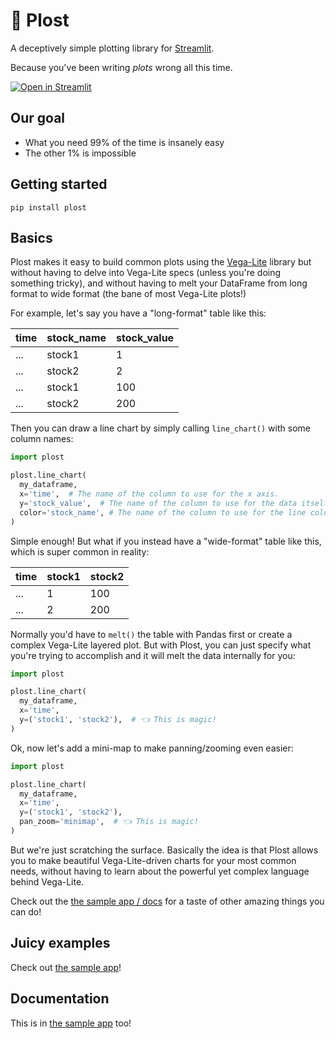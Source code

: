 # 🍅 Plost

A deceptively simple plotting library for [Streamlit](https://github.com/streamlit/streamlit).

Because you've been writing _plots_ wrong all this time.

[![Open in Streamlit](https://static.streamlit.io/badges/streamlit_badge_black_white.svg)](https://share.streamlit.io/tvst/plost)

## Our goal

* What you need 99% of the time is insanely easy
* The other 1% is impossible

## Getting started

```
pip install plost
```

## Basics

Plost makes it easy to build common plots using the
[Vega-Lite](https://vega.github.io/vega-lite/)
library but without having to delve into Vega-Lite specs (unless you're doing
something tricky), and without having to melt your DataFrame from long format to wide
format (the bane of most Vega-Lite plots!)

For example, let's say you have a "long-format" table like this:

| time | stock_name | stock_value |
|------|------------|-------------|
| ...  | stock1     | 1           |
| ...  | stock2     | 2           |
| ...  | stock1     | 100         |
| ...  | stock2     | 200         |


Then you can draw a line chart by simply calling `line_chart()` with some
column names:

```python
import plost

plost.line_chart(
  my_dataframe,
  x='time',  # The name of the column to use for the x axis.
  y='stock_value',  # The name of the column to use for the data itself.
  color='stock_name', # The name of the column to use for the line colors.
)
```

Simple enough! But what if you instead have a "wide-format" table like this, which is
super common in reality:

| time | stock1 | stock2 |
|------|--------|--------|
| ...  | 1      | 100    |
| ...  | 2      | 200    |

Normally you'd have to `melt()` the table with Pandas first or create a complex
Vega-Lite layered plot. But with Plost, you can just specify what you're trying
to accomplish and it will melt the data internally for you:

```python
import plost

plost.line_chart(
  my_dataframe,
  x='time',
  y=('stock1', 'stock2'),  # 👈 This is magic!
)
```

Ok, now let's add a mini-map to make panning/zooming even easier:


```python
import plost

plost.line_chart(
  my_dataframe,
  x='time',
  y=('stock1', 'stock2'),
  pan_zoom='minimap',  # 👈 This is magic!
)
```

But we're just scratching the surface. Basically the idea is that Plost allows
you to make beautiful Vega-Lite-driven charts for your most common needs, without
having to learn about the powerful yet complex language behind Vega-Lite.

Check out the [the sample app / docs](https://share.streamlit.io/tvst/plost) for
a taste of other amazing things you can do!


## Juicy examples

Check out [the sample app](https://share.streamlit.io/tvst/plost)!


## Documentation

This is in [the sample app](https://share.streamlit.io/tvst/plost) too!
